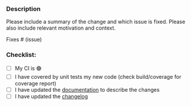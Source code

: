 ### Description

Please include a summary of the change and which issue is fixed. Please also include relevant motivation and context.

Fixes # (issue)

### Checklist:

- [ ] My CI is :green_circle:
- [ ] I have covered by unit tests my new code (check build/coverage for coverage report)
- [ ] I have updated the [documentation](https://github.com/PHPOffice/PHPPresentation/tree/develop/docs) to describe the changes
- [ ] I have updated the [changelog](https://github.com/PHPOffice/PHPPresentation/blob/develop/docs/changes/1.1.0.md)